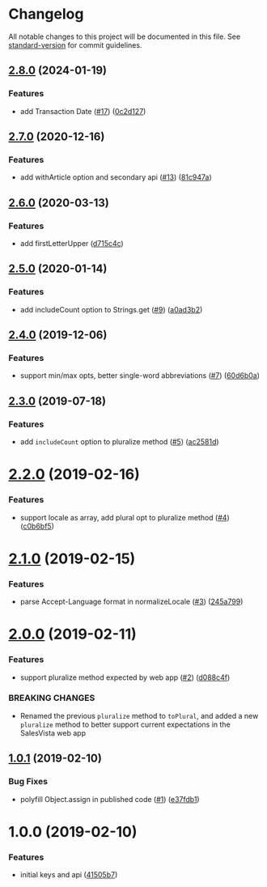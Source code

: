 # Changelog

All notable changes to this project will be documented in this file. See [standard-version](https://github.com/conventional-changelog/standard-version) for commit guidelines.

## [2.8.0](https://github.com/SalesVista/strings/compare/v2.7.0...v2.8.0) (2024-01-19)


### Features

* add Transaction Date ([#17](https://github.com/SalesVista/strings/issues/17)) ([0c2d127](https://github.com/SalesVista/strings/commit/0c2d12750f4843f75f9c0105a3c94a7bf9fe7a99))

## [2.7.0](https://github.com/SalesVista/strings/compare/v2.6.0...v2.7.0) (2020-12-16)


### Features

* add withArticle option and secondary api ([#13](https://github.com/SalesVista/strings/issues/13)) ([81c947a](https://github.com/SalesVista/strings/commit/81c947afc32100debb056942d5c18d0c3045b89b))

## [2.6.0](https://github.com/SalesVista/strings/compare/v2.5.0...v2.6.0) (2020-03-13)


### Features

* add firstLetterUpper ([d715c4c](https://github.com/SalesVista/strings/commit/d715c4cb38441bbc06b89090ec21c19eee1049bb))

## [2.5.0](https://github.com/SalesVista/strings/compare/v2.4.0...v2.5.0) (2020-01-14)


### Features

* add includeCount option to Strings.get ([#9](https://github.com/SalesVista/strings/issues/9)) ([a0ad3b2](https://github.com/SalesVista/strings/commit/a0ad3b216f51f90261cc1bc0a7fd8f7aca96a92c))

## [2.4.0](https://github.com/SalesVista/strings/compare/v2.3.0...v2.4.0) (2019-12-06)


### Features

* support min/max opts, better single-word abbreviations ([#7](https://github.com/SalesVista/strings/issues/7)) ([60d6b0a](https://github.com/SalesVista/strings/commit/60d6b0a98575ed5c6b950cee464e42a73a5d5d10))

## [2.3.0](https://github.com/SalesVista/strings/compare/v2.2.0...v2.3.0) (2019-07-18)


### Features

* add `includeCount` option to pluralize method ([#5](https://github.com/SalesVista/strings/issues/5)) ([ac2581d](https://github.com/SalesVista/strings/commit/ac2581d))



# [2.2.0](https://github.com/SalesVista/strings/compare/v2.1.0...v2.2.0) (2019-02-16)


### Features

* support locale as array, add plural opt to pluralize method ([#4](https://github.com/SalesVista/strings/issues/4)) ([c0b6bf5](https://github.com/SalesVista/strings/commit/c0b6bf5))



# [2.1.0](https://github.com/SalesVista/strings/compare/v2.0.0...v2.1.0) (2019-02-15)


### Features

* parse Accept-Language format in normalizeLocale ([#3](https://github.com/SalesVista/strings/issues/3)) ([245a799](https://github.com/SalesVista/strings/commit/245a799))



<a name="2.0.0"></a>
# [2.0.0](https://github.com/SalesVista/strings/compare/v1.0.1...v2.0.0) (2019-02-11)


### Features

* support pluralize method expected by web app ([#2](https://github.com/SalesVista/strings/issues/2)) ([d088c4f](https://github.com/SalesVista/strings/commit/d088c4f))


### BREAKING CHANGES

* Renamed the previous `pluralize` method to `toPlural`, and added a new `pluralize` method to better support current expectations in the SalesVista web app



<a name="1.0.1"></a>
## [1.0.1](https://github.com/SalesVista/strings/compare/v1.0.0...v1.0.1) (2019-02-10)


### Bug Fixes

* polyfill Object.assign in published code ([#1](https://github.com/SalesVista/strings/issues/1)) ([e37fdb1](https://github.com/SalesVista/strings/commit/e37fdb1))



<a name="1.0.0"></a>
# 1.0.0 (2019-02-10)


### Features

* initial keys and api ([41505b7](https://github.com/SalesVista/strings/commit/41505b7))

